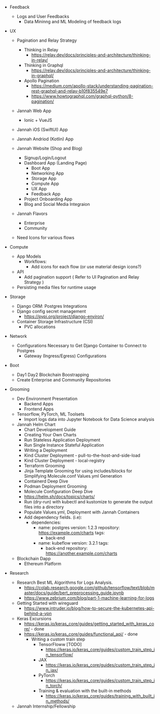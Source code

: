 - Feedback
    - Logs and User Feedbacks
        - Data Mininng and ML Modeling of feedback logs
- UX
    - Pagination and Relay Strategy
      - Thinking in Relay
        - https://relay.dev/docs/principles-and-architecture/thinking-in-relay/
      - Thinking in Graphql
        - https://relay.dev/docs/principles-and-architecture/thinking-in-graphql/
      - Apollo Pagination
        - https://medium.com/apollo-stack/understanding-pagination-rest-graphql-and-relay-b10f835549e7
        - https://www.howtographql.com/graphql-python/8-pagination/

    - Jannah Web App
        - Ionic + VueJS
    - Jannah iOS (SwiftUI) App
    - Jannah Andriod (Kotlin) App
    - Jannah Website (Shop and Blog)
        - Signup/Login/Logout
        - Dashboard App (Landing Page)
           - Boot App
           - Networking App
           - Storage App
           - Compute App
           - UX App
           - Feedback App
        - Project Onboarding App
        - Blog and Social Media Integraion	
    - Jannah Flavors
        - Enterprise
        - Community
    - Need Icons for various flows   
- Compute
    - App Models
      - Workflows:
        - Add icons for each flow (or use material design icons?) 
    - API
        - Add pagination support ( Refer to UI Pagination and Relay Strategy )
    - Persisting media files for runtime usage
- Storage
    - Django ORM: Postgres Integrations
    - Django config secret management
        - https://pypi.org/project/django-environ/
    - Container Storage Infrastructure (CSI)
        - PVC allocations
- Network
  - Configurations Necessary to Get Django Container to Connect to Postgres
    - Gateway (Ingress/Egress) Configurations
- Boot
  - Day1 Day2 Blockchain Boostrapping
  - Create Enterprise and Community Repositories
- Grooming
    - Dev Environment Presentation
        - Backend Apps
        - Frontend Apps
    - Tensorflow, PyTorch, ML Toolsets
        - Import logs data into Jupyter Notebook for Data Science analysis
    - Jannah Helm Chart
        - Chart Development Guide
        - Creating Your Own Charts
        - Run Stateless Application Deployment
        - Run Single Instance Stateful Application
        - Writing a Deployment
        - Kind Cluster Deployment - pull-to-the-host-and-side-load	
        - Kind Cluster Deployment - local-registry
        - Terraform  Grooming
        - Jinja Template Grooming for using includes/blocks for Simplifying Molecule.conf Values.yml Generation
        - Containerd Deep Dive
        - Podman Deployment Grooming
        - Molecule Configuration Deep Dive
        - https://helm.sh/docs/topics/charts/
        - Run (dry-run) with kubectl and kustomize to generate the output files into a directory
        - Populate Values.yml, Deployment with Jannah Containers
        - Add dependency fields. (i.e):
            - dependencies:
                - name: postgres
                    version: 1.2.3
                    repository: https://example.com/charts
                    tags:
                     - back-end
                - name: kubeflow
                    version: 3.2.1
                    tags:	
                     - back-end
                    repository: https://another.example.com/charts
    - Blockchain Dapp
        - Ethereum Platform
        
- Research
    - Research Best ML Algorithms for Logs Analysis.
        - https://colab.research.google.com/github/tensorflow/text/blob/master/docs/guide/bert_preprocessing_guide.ipynb
        - https://www.zebrium.com/blog/part-1-machine-learning-for-logs
    - Getting Started with wireguard
        - https://www.intruder.io/blog/how-to-secure-the-kubernetes-api-behind-a-vpn
    - Keras Excursions
        - https://keras.io/keras_core/guides/getting_started_with_keras_core/ - done
        - https://keras.io/keras_core/guides/functional_api/ - done
            - Writing a custom train step
                - TensorFloww [TODO]
                    - https://keras.io/keras_core/guides/custom_train_step_in_tensorflow/
                - JAX
                    - https://keras.io/keras_core/guides/custom_train_step_in_jax/
                - PyTorch
                    - https://keras.io/keras_core/guides/custom_train_step_in_torch/
                - Training & evaluation with the built-in methods
                    - https://keras.io/keras_core/guides/training_with_built_in_methods/
    - Jannah Internship/Fellowship

